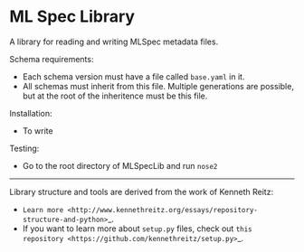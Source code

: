 ML Spec Library
========================

A library for reading and writing MLSpec metadata files.

Schema requirements:
- Each schema version must have a file called ``base.yaml`` in it.
- All schemas must inherit from this file. Multiple generations are possible, but at the root of the inheritence must be this file.

Installation:
- To write

Testing:
- Go to the root directory of MLSpecLib and run ``nose2``




---------------------------
Library structure and tools are derived from the work of Kenneth Reitz:

- `Learn more <http://www.kennethreitz.org/essays/repository-structure-and-python>`_.
- If you want to learn more about ``setup.py`` files, check out `this repository <https://github.com/kennethreitz/setup.py>`_.
